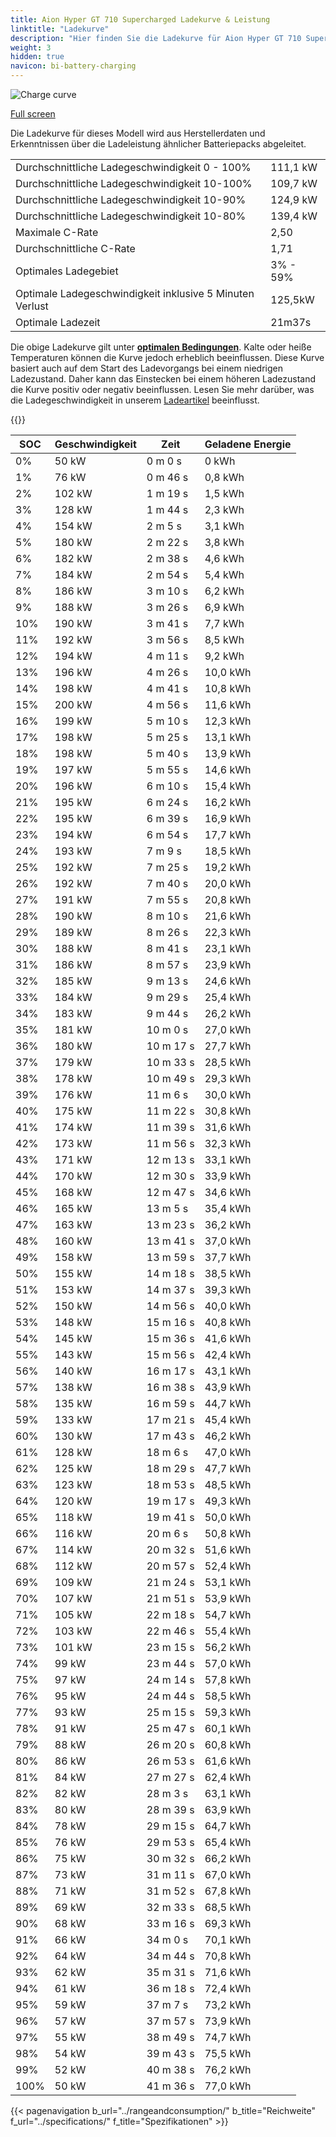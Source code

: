 ```yaml
---
title: Aion Hyper GT 710 Supercharged Ladekurve & Leistung
linktitle: "Ladekurve"
description: "Hier finden Sie die Ladekurve für Aion Hyper GT 710 Supercharged."
weight: 3
hidden: true
navicon: bi-battery-charging
---
```

<!-- markdownlint-disable MD033 -->
<img src="/images/models/aion/hyper_gt/hyper_gt_710_supercharged/chargingcurve.svg" alt="Charge curve" class="img-fluid">

[Full screen](/images/models/aion/hyper_gt/hyper_gt_710_supercharged/chargingcurve.svg)


<div class="alert alert-primary" role="alert">
Die Ladekurve für dieses Modell wird aus Herstellerdaten und Erkenntnissen über die Ladeleistung ähnlicher Batteriepacks abgeleitet.
</div>
<table class="table table-striped border">
<tbody>
<tr>
<td>Durchschnittliche Ladegeschwindigkeit 0 - 100%</td><td>111,1 kW</td>
</tr>
<tr>
<td>Durchschnittliche Ladegeschwindigkeit 10-100%</td><td>109,7 kW</td>
</tr>
<tr>
<td>Durchschnittliche Ladegeschwindigkeit 10-90%</td><td>124,9 kW</td>
</tr>
<tr>
<td>Durchschnittliche Ladegeschwindigkeit 10-80%</td><td>139,4 kW</td>
</tr>
<tr>
<td>Maximale C-Rate</td><td>2,50</td>
</tr>
<tr>
<td>Durchschnittliche C-Rate</td><td>1,71</td>
</tr>
<tr>
<td>Optimales Ladegebiet</td><td>3% - 59%</td>
</tr>
<tr>
<td>Optimale Ladegeschwindigkeit inklusive 5 Minuten Verlust</td><td>125,5kW</td>
</tr>
<tr>
<td>Optimale Ladezeit</td><td>21m37s</td>
</tr>
</tbody>
</table>


Die obige Ladekurve gilt unter **[optimalen Bedingungen](../../../../../technology/battery/charging/#temperature)**. Kalte oder heiße Temperaturen können die Kurve jedoch erheblich beeinflussen. Diese Kurve basiert auch auf dem Start des Ladevorgangs bei einem niedrigen Ladezustand. Daher kann das Einstecken bei einem höheren Ladezustand die Kurve positiv oder negativ beeinflussen. Lesen Sie mehr darüber, was die Ladegeschwindigkeit in unserem [Ladeartikel](../../../../../technology/battery/charging/) beeinflusst.


{{<evkxdisplayaddarticle />}}
<table class="table table-striped border">
<thead>
<tr><th>SOC</th><th>Geschwindigkeit</th><th>Zeit</th><th>Geladene Energie</th></tr>
</thead>
<tbody>
<tr>
<td>0%</td><td>50 kW</td><td> 0 m 0 s </td><td>0 kWh </td>
</tr>
<tr>
<td>1%</td><td>76 kW</td><td> 0 m 46 s </td><td>0,8 kWh </td>
</tr>
<tr>
<td>2%</td><td>102 kW</td><td> 1 m 19 s </td><td>1,5 kWh </td>
</tr>
<tr>
<td>3%</td><td>128 kW</td><td> 1 m 44 s </td><td>2,3 kWh </td>
</tr>
<tr>
<td>4%</td><td>154 kW</td><td> 2 m 5 s </td><td>3,1 kWh </td>
</tr>
<tr>
<td>5%</td><td>180 kW</td><td> 2 m 22 s </td><td>3,8 kWh </td>
</tr>
<tr>
<td>6%</td><td>182 kW</td><td> 2 m 38 s </td><td>4,6 kWh </td>
</tr>
<tr>
<td>7%</td><td>184 kW</td><td> 2 m 54 s </td><td>5,4 kWh </td>
</tr>
<tr>
<td>8%</td><td>186 kW</td><td> 3 m 10 s </td><td>6,2 kWh </td>
</tr>
<tr>
<td>9%</td><td>188 kW</td><td> 3 m 26 s </td><td>6,9 kWh </td>
</tr>
<tr>
<td>10%</td><td>190 kW</td><td> 3 m 41 s </td><td>7,7 kWh </td>
</tr>
<tr>
<td>11%</td><td>192 kW</td><td> 3 m 56 s </td><td>8,5 kWh </td>
</tr>
<tr>
<td>12%</td><td>194 kW</td><td> 4 m 11 s </td><td>9,2 kWh </td>
</tr>
<tr>
<td>13%</td><td>196 kW</td><td> 4 m 26 s </td><td>10,0 kWh </td>
</tr>
<tr>
<td>14%</td><td>198 kW</td><td> 4 m 41 s </td><td>10,8 kWh </td>
</tr>
<tr>
<td>15%</td><td>200 kW</td><td> 4 m 56 s </td><td>11,6 kWh </td>
</tr>
<tr>
<td>16%</td><td>199 kW</td><td> 5 m 10 s </td><td>12,3 kWh </td>
</tr>
<tr>
<td>17%</td><td>198 kW</td><td> 5 m 25 s </td><td>13,1 kWh </td>
</tr>
<tr>
<td>18%</td><td>198 kW</td><td> 5 m 40 s </td><td>13,9 kWh </td>
</tr>
<tr>
<td>19%</td><td>197 kW</td><td> 5 m 55 s </td><td>14,6 kWh </td>
</tr>
<tr>
<td>20%</td><td>196 kW</td><td> 6 m 10 s </td><td>15,4 kWh </td>
</tr>
<tr>
<td>21%</td><td>195 kW</td><td> 6 m 24 s </td><td>16,2 kWh </td>
</tr>
<tr>
<td>22%</td><td>195 kW</td><td> 6 m 39 s </td><td>16,9 kWh </td>
</tr>
<tr>
<td>23%</td><td>194 kW</td><td> 6 m 54 s </td><td>17,7 kWh </td>
</tr>
<tr>
<td>24%</td><td>193 kW</td><td> 7 m 9 s </td><td>18,5 kWh </td>
</tr>
<tr>
<td>25%</td><td>192 kW</td><td> 7 m 25 s </td><td>19,2 kWh </td>
</tr>
<tr>
<td>26%</td><td>192 kW</td><td> 7 m 40 s </td><td>20,0 kWh </td>
</tr>
<tr>
<td>27%</td><td>191 kW</td><td> 7 m 55 s </td><td>20,8 kWh </td>
</tr>
<tr>
<td>28%</td><td>190 kW</td><td> 8 m 10 s </td><td>21,6 kWh </td>
</tr>
<tr>
<td>29%</td><td>189 kW</td><td> 8 m 26 s </td><td>22,3 kWh </td>
</tr>
<tr>
<td>30%</td><td>188 kW</td><td> 8 m 41 s </td><td>23,1 kWh </td>
</tr>
<tr>
<td>31%</td><td>186 kW</td><td> 8 m 57 s </td><td>23,9 kWh </td>
</tr>
<tr>
<td>32%</td><td>185 kW</td><td> 9 m 13 s </td><td>24,6 kWh </td>
</tr>
<tr>
<td>33%</td><td>184 kW</td><td> 9 m 29 s </td><td>25,4 kWh </td>
</tr>
<tr>
<td>34%</td><td>183 kW</td><td> 9 m 44 s </td><td>26,2 kWh </td>
</tr>
<tr>
<td>35%</td><td>181 kW</td><td> 10 m 0 s </td><td>27,0 kWh </td>
</tr>
<tr>
<td>36%</td><td>180 kW</td><td> 10 m 17 s </td><td>27,7 kWh </td>
</tr>
<tr>
<td>37%</td><td>179 kW</td><td> 10 m 33 s </td><td>28,5 kWh </td>
</tr>
<tr>
<td>38%</td><td>178 kW</td><td> 10 m 49 s </td><td>29,3 kWh </td>
</tr>
<tr>
<td>39%</td><td>176 kW</td><td> 11 m 6 s </td><td>30,0 kWh </td>
</tr>
<tr>
<td>40%</td><td>175 kW</td><td> 11 m 22 s </td><td>30,8 kWh </td>
</tr>
<tr>
<td>41%</td><td>174 kW</td><td> 11 m 39 s </td><td>31,6 kWh </td>
</tr>
<tr>
<td>42%</td><td>173 kW</td><td> 11 m 56 s </td><td>32,3 kWh </td>
</tr>
<tr>
<td>43%</td><td>171 kW</td><td> 12 m 13 s </td><td>33,1 kWh </td>
</tr>
<tr>
<td>44%</td><td>170 kW</td><td> 12 m 30 s </td><td>33,9 kWh </td>
</tr>
<tr>
<td>45%</td><td>168 kW</td><td> 12 m 47 s </td><td>34,6 kWh </td>
</tr>
<tr>
<td>46%</td><td>165 kW</td><td> 13 m 5 s </td><td>35,4 kWh </td>
</tr>
<tr>
<td>47%</td><td>163 kW</td><td> 13 m 23 s </td><td>36,2 kWh </td>
</tr>
<tr>
<td>48%</td><td>160 kW</td><td> 13 m 41 s </td><td>37,0 kWh </td>
</tr>
<tr>
<td>49%</td><td>158 kW</td><td> 13 m 59 s </td><td>37,7 kWh </td>
</tr>
<tr>
<td>50%</td><td>155 kW</td><td> 14 m 18 s </td><td>38,5 kWh </td>
</tr>
<tr>
<td>51%</td><td>153 kW</td><td> 14 m 37 s </td><td>39,3 kWh </td>
</tr>
<tr>
<td>52%</td><td>150 kW</td><td> 14 m 56 s </td><td>40,0 kWh </td>
</tr>
<tr>
<td>53%</td><td>148 kW</td><td> 15 m 16 s </td><td>40,8 kWh </td>
</tr>
<tr>
<td>54%</td><td>145 kW</td><td> 15 m 36 s </td><td>41,6 kWh </td>
</tr>
<tr>
<td>55%</td><td>143 kW</td><td> 15 m 56 s </td><td>42,4 kWh </td>
</tr>
<tr>
<td>56%</td><td>140 kW</td><td> 16 m 17 s </td><td>43,1 kWh </td>
</tr>
<tr>
<td>57%</td><td>138 kW</td><td> 16 m 38 s </td><td>43,9 kWh </td>
</tr>
<tr>
<td>58%</td><td>135 kW</td><td> 16 m 59 s </td><td>44,7 kWh </td>
</tr>
<tr>
<td>59%</td><td>133 kW</td><td> 17 m 21 s </td><td>45,4 kWh </td>
</tr>
<tr>
<td>60%</td><td>130 kW</td><td> 17 m 43 s </td><td>46,2 kWh </td>
</tr>
<tr>
<td>61%</td><td>128 kW</td><td> 18 m 6 s </td><td>47,0 kWh </td>
</tr>
<tr>
<td>62%</td><td>125 kW</td><td> 18 m 29 s </td><td>47,7 kWh </td>
</tr>
<tr>
<td>63%</td><td>123 kW</td><td> 18 m 53 s </td><td>48,5 kWh </td>
</tr>
<tr>
<td>64%</td><td>120 kW</td><td> 19 m 17 s </td><td>49,3 kWh </td>
</tr>
<tr>
<td>65%</td><td>118 kW</td><td> 19 m 41 s </td><td>50,0 kWh </td>
</tr>
<tr>
<td>66%</td><td>116 kW</td><td> 20 m 6 s </td><td>50,8 kWh </td>
</tr>
<tr>
<td>67%</td><td>114 kW</td><td> 20 m 32 s </td><td>51,6 kWh </td>
</tr>
<tr>
<td>68%</td><td>112 kW</td><td> 20 m 57 s </td><td>52,4 kWh </td>
</tr>
<tr>
<td>69%</td><td>109 kW</td><td> 21 m 24 s </td><td>53,1 kWh </td>
</tr>
<tr>
<td>70%</td><td>107 kW</td><td> 21 m 51 s </td><td>53,9 kWh </td>
</tr>
<tr>
<td>71%</td><td>105 kW</td><td> 22 m 18 s </td><td>54,7 kWh </td>
</tr>
<tr>
<td>72%</td><td>103 kW</td><td> 22 m 46 s </td><td>55,4 kWh </td>
</tr>
<tr>
<td>73%</td><td>101 kW</td><td> 23 m 15 s </td><td>56,2 kWh </td>
</tr>
<tr>
<td>74%</td><td>99 kW</td><td> 23 m 44 s </td><td>57,0 kWh </td>
</tr>
<tr>
<td>75%</td><td>97 kW</td><td> 24 m 14 s </td><td>57,8 kWh </td>
</tr>
<tr>
<td>76%</td><td>95 kW</td><td> 24 m 44 s </td><td>58,5 kWh </td>
</tr>
<tr>
<td>77%</td><td>93 kW</td><td> 25 m 15 s </td><td>59,3 kWh </td>
</tr>
<tr>
<td>78%</td><td>91 kW</td><td> 25 m 47 s </td><td>60,1 kWh </td>
</tr>
<tr>
<td>79%</td><td>88 kW</td><td> 26 m 20 s </td><td>60,8 kWh </td>
</tr>
<tr>
<td>80%</td><td>86 kW</td><td> 26 m 53 s </td><td>61,6 kWh </td>
</tr>
<tr>
<td>81%</td><td>84 kW</td><td> 27 m 27 s </td><td>62,4 kWh </td>
</tr>
<tr>
<td>82%</td><td>82 kW</td><td> 28 m 3 s </td><td>63,1 kWh </td>
</tr>
<tr>
<td>83%</td><td>80 kW</td><td> 28 m 39 s </td><td>63,9 kWh </td>
</tr>
<tr>
<td>84%</td><td>78 kW</td><td> 29 m 15 s </td><td>64,7 kWh </td>
</tr>
<tr>
<td>85%</td><td>76 kW</td><td> 29 m 53 s </td><td>65,4 kWh </td>
</tr>
<tr>
<td>86%</td><td>75 kW</td><td> 30 m 32 s </td><td>66,2 kWh </td>
</tr>
<tr>
<td>87%</td><td>73 kW</td><td> 31 m 11 s </td><td>67,0 kWh </td>
</tr>
<tr>
<td>88%</td><td>71 kW</td><td> 31 m 52 s </td><td>67,8 kWh </td>
</tr>
<tr>
<td>89%</td><td>69 kW</td><td> 32 m 33 s </td><td>68,5 kWh </td>
</tr>
<tr>
<td>90%</td><td>68 kW</td><td> 33 m 16 s </td><td>69,3 kWh </td>
</tr>
<tr>
<td>91%</td><td>66 kW</td><td> 34 m 0 s </td><td>70,1 kWh </td>
</tr>
<tr>
<td>92%</td><td>64 kW</td><td> 34 m 44 s </td><td>70,8 kWh </td>
</tr>
<tr>
<td>93%</td><td>62 kW</td><td> 35 m 31 s </td><td>71,6 kWh </td>
</tr>
<tr>
<td>94%</td><td>61 kW</td><td> 36 m 18 s </td><td>72,4 kWh </td>
</tr>
<tr>
<td>95%</td><td>59 kW</td><td> 37 m 7 s </td><td>73,2 kWh </td>
</tr>
<tr>
<td>96%</td><td>57 kW</td><td> 37 m 57 s </td><td>73,9 kWh </td>
</tr>
<tr>
<td>97%</td><td>55 kW</td><td> 38 m 49 s </td><td>74,7 kWh </td>
</tr>
<tr>
<td>98%</td><td>54 kW</td><td> 39 m 43 s </td><td>75,5 kWh </td>
</tr>
<tr>
<td>99%</td><td>52 kW</td><td> 40 m 38 s </td><td>76,2 kWh </td>
</tr>
<tr>
<td>100%</td><td>50 kW</td><td> 41 m 36 s </td><td>77,0 kWh </td>
</tr>
</tbody>
</table>


{{< pagenavigation b_url="../rangeandconsumption/" b_title="Reichweite" f_url="../specifications/" f_title="Spezifikationen" >}}
